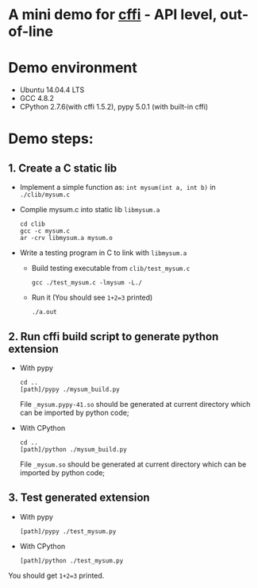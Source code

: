 # A mini demo for [cffi](http://cffi.readthedocs.org/) - API level, out-of-line

# Demo environment
  - Ubuntu 14.04.4 LTS
  - GCC 4.8.2
  - CPython 2.7.6(with cffi 1.5.2), pypy 5.0.1 (with built-in cffi)


# Demo steps:

## 1. Create a C static lib
   - Implement a simple function as: `int mysum(int a, int b)` in `./clib/mysum.c`
   - Complie mysum.c into static lib `libmysum.a`
     ```
     cd clib
     gcc -c mysum.c
     ar -crv libmysum.a mysum.o
     ```
     
   - Write a testing program in C to link with `libmysum.a`
      - Build testing executable from `clib/test_mysum.c`
      
        ```
        gcc ./test_mysum.c -lmysum -L./
        ```
      - Run it (You should see `1+2=3` printed)
      
        ```
        ./a.out
        ```

## 2. Run cffi build script to generate python extension
   - With pypy
     ```
     cd ..
     [path]/pypy ./mysum_build.py
     ```
     File `_mysum.pypy-41.so` should be generated at current directory which can be imported by python code;
     
   - With CPython
     ```
     cd ..
     [path]/python ./mysum_build.py
     ```
     File `_mysum.so` should be generated at current directory which can be imported by python code;
     

## 3. Test generated extension
   - With pypy
   
     ```
     [path]/pypy ./test_mysum.py
     ```
   - With CPython
   
     ```
     [path]/python ./test_mysum.py
     ```
  
   You should get `1+2=3` printed.
